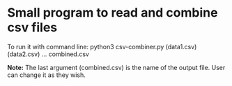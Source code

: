 # Small program to read and combine csv files
To run it with command line: python3 csv-combiner.py (data1.csv) (data2.csv) ... combined.csv

**Note:** The last argument (combined.csv) is the name of the output file. User can change it as they wish.